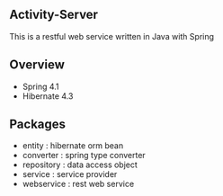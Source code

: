 ## Activity-Server 
This is a restful web service written in Java with Spring

## Overview
- Spring 4.1
- Hibernate 4.3

## Packages
- entity     : hibernate orm bean
- converter  : spring type converter
- repository : data access object
- service    : service provider
- webservice : rest web service

